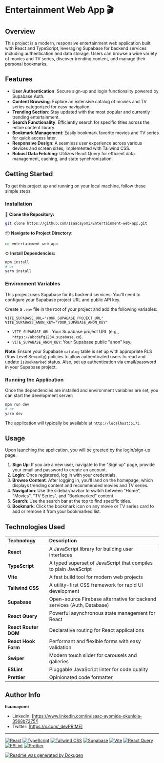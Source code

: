 # Entertainment Web App 🎬

## Overview

This project is a modern, responsive entertainment web application built with React and TypeScript, leveraging Supabase for backend services including authentication and data storage. Users can browse a wide variety of movies and TV series, discover trending content, and manage their personal bookmarks.

## Features

- **User Authentication**: Secure sign-up and login functionality powered by Supabase Auth.
- **Content Browsing**: Explore an extensive catalog of movies and TV series categorized for easy navigation.
- **Trending Section**: Stay updated with the most popular and currently trending entertainment.
- **Search Functionality**: Efficiently search for specific titles across the entire content library.
- **Bookmark Management**: Easily bookmark favorite movies and TV series for quick access later.
- **Responsive Design**: A seamless user experience across various devices and screen sizes, implemented with Tailwind CSS.
- **Robust Data Fetching**: Utilizes React Query for efficient data management, caching, and state synchronization.

## Getting Started

To get this project up and running on your local machine, follow these simple steps.

### Installation

🚀 **Clone the Repository:**

```bash
git clone https://github.com/Isaacayomi/Entertainment-web-app.git
```

📦 **Navigate to Project Directory:**

```bash
cd entertainment-web-app
```

⚙️ **Install Dependencies:**

```bash
npm install
# or
yarn install
```

### Environment Variables

This project uses Supabase for its backend services. You'll need to configure your Supabase project URL and public API key.

Create a `.env` file in the root of your project and add the following variables:

```
VITE_SUPABASE_URL="YOUR_SUPABASE_PROJECT_URL"
VITE_SUPABASE_ANON_KEY="YOUR_SUPABASE_ANON_KEY"
```

- `VITE_SUPABASE_URL`: Your Supabase project URL (e.g., `https://abcdefg1234.supabase.co`).
- `VITE_SUPABASE_ANON_KEY`: Your Supabase public "anon" key.

**Note**: Ensure your Supabase `catalog` table is set up with appropriate RLS (Row Level Security) policies to allow authenticated users to read and update `isBookmarked` status. Also, set up authentication via email/password in your Supabase project.

### Running the Application

Once the dependencies are installed and environment variables are set, you can start the development server:

```bash
npm run dev
# or
yarn dev
```

The application will typically be available at `http://localhost:5173`.

## Usage

Upon launching the application, you will be greeted by the login/sign-up page.

1.  **Sign Up**: If you are a new user, navigate to the "Sign up" page, provide your email and password to create an account.
2.  **Login**: Once registered, log in with your credentials.
3.  **Browse Content**: After logging in, you'll land on the homepage, which displays trending content and recommended movies and TV series.
4.  **Navigation**: Use the sidebar/navbar to switch between "Home", "Movies", "TV Series", and "Bookmarked" content.
5.  **Search**: Use the search bar at the top to find specific titles.
6.  **Bookmark**: Click the bookmark icon on any movie or TV series card to add or remove it from your bookmarked list.

## Technologies Used

| Technology           | Description                                                            |
| :------------------- | :--------------------------------------------------------------------- |
| **React**            | A JavaScript library for building user interfaces                      |
| **TypeScript**       | A typed superset of JavaScript that compiles to plain JavaScript       |
| **Vite**             | A fast build tool for modern web projects                              |
| **Tailwind CSS**     | A utility-first CSS framework for rapid UI development                 |
| **Supabase**         | Open-source Firebase alternative for backend services (Auth, Database) |
| **React Query**      | Powerful asynchronous state management for React                       |
| **React Router DOM** | Declarative routing for React applications                             |
| **React Hook Form**  | Performant and flexible forms with easy validation                     |
| **Swiper**           | Modern touch slider for carousels and galleries                        |
| **ESLint**           | Pluggable JavaScript linter for code quality                           |
| **Prettier**         | Opinionated code formatter                                             |

## Author Info

**Isaacayomi**

- LinkedIn: [https://www.linkedin.com/in/isaac-ayomide-okunlola-3568b7275/]
- Twitter: [https://x.com/_devPRIME]

---

[![React](https://img.shields.io/badge/React-61DAFB?style=for-the-badge&logo=react&logoColor=white)](https://react.dev/)
[![TypeScript](https://img.shields.io/badge/TypeScript-007ACC?style=for-the-badge&logo=typescript&logoColor=white)](https://www.typescriptlang.org/)
[![Tailwind CSS](https://img.shields.io/badge/Tailwind_CSS-06B6D4?style=for-the-badge&logo=tailwindcss&logoColor=white)](https://tailwindcss.com/)
[![Supabase](https://img.shields.io/badge/Supabase-17181C?style=for-the-badge&logo=supabase&logoColor=white)](https://supabase.com/)
[![Vite](https://img.shields.io/badge/Vite-646CFF?style=for-the-badge&logo=vite&logoColor=white)](https://vitejs.dev/)
[![React Query](https://img.shields.io/badge/React_Query-FF4154?style=for-the-badge&logo=reactquery&logoColor=white)](https://tanstack.com/query/latest)
[![ESLint](https://img.shields.io/badge/ESLint-4B32C3?style=for-the-badge&logo=eslint&logoColor=white)](https://eslint.org/)
[![Prettier](https://img.shields.io/badge/Prettier-F7BA3E?style=for-the-badge&logo=prettier&logoColor=white)](https://prettier.io/)

[![Readme was generated by Dokugen](https://img.shields.io/badge/Readme%20was%20generated%20by-Dokugen-brightgreen)](https://www.npmjs.com/package/dokugen)
